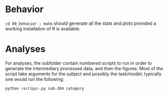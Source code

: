 # Behavior

`cd 00_behavior ; make` should generate all the stats and plots provided a
working installation of R is available.

# Analyses

For analyses, the subfolder contain numbered scripts to run in order to
generate the intermediary processed data, and then the figures. Most of the
script take arguments for the subject and possibly the task/model; typically
one would run the following:

```bash
python <scripy>.py sub-204 category
```
